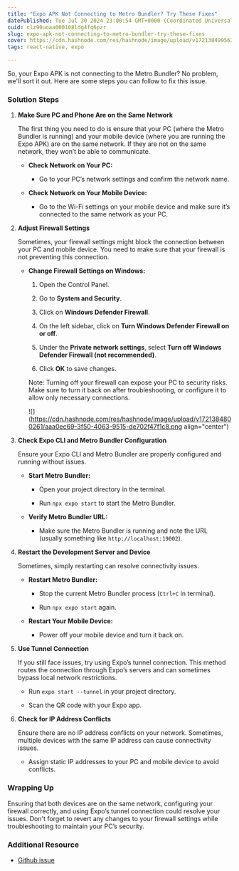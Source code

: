 ```yaml
---
title: "Expo APK Not Connecting to Metro Bundler? Try These Fixes"
datePublished: Tue Jul 30 2024 23:00:54 GMT+0000 (Coordinated Universal Time)
cuid: clz90uoaa000108ldg4fq6pzr
slug: expo-apk-not-connecting-to-metro-bundler-try-these-fixes
cover: https://cdn.hashnode.com/res/hashnode/image/upload/v1721384995637/8c7db362-d56b-4223-afc3-e1544bc14124.png
tags: react-native, expo

---
```


So, your Expo APK is not connecting to the Metro Bundler? No problem, we'll sort it out. Here are some steps you can follow to fix this issue.

### Solution Steps

1. **Make Sure PC and Phone Are on the Same Network**
    
    The first thing you need to do is ensure that your PC (where the Metro Bundler is running) and your mobile device (where you are running the Expo APK) are on the same network. If they are not on the same network, they won’t be able to communicate.
    
    * **Check Network on Your PC:**
        
        * Go to your PC’s network settings and confirm the network name.
            
    * **Check Network on Your Mobile Device:**
        
        * Go to the Wi-Fi settings on your mobile device and make sure it’s connected to the same network as your PC.
            
2. **Adjust Firewall Settings**
    
    Sometimes, your firewall settings might block the connection between your PC and mobile device. You need to make sure that your firewall is not preventing this connection.
    
    * **Change Firewall Settings on Windows:**
        
        1. Open the Control Panel.
            
        2. Go to **System and Security**.
            
        3. Click on **Windows Defender Firewall**.
            
        4. On the left sidebar, click on **Turn Windows Defender Firewall on or off**.
            
        5. Under the **Private network settings**, select **Turn off Windows Defender Firewall (not recommended)**.
            
        6. Click **OK** to save changes.
            
        
        Note: Turning off your firewall can expose your PC to security risks. Make sure to turn it back on after troubleshooting, or configure it to allow only necessary connections.
        
        ![](https://cdn.hashnode.com/res/hashnode/image/upload/v1721384800261/aaa0ec69-3f50-4063-9515-de702f47f1c8.png align="center")
        
3. **Check Expo CLI and Metro Bundler Configuration**
    
    Ensure your Expo CLI and Metro Bundler are properly configured and running without issues.
    
    * **Start Metro Bundler:**
        
        * Open your project directory in the terminal.
            
        * Run `npx expo start` to start the Metro Bundler.
            
    * **Verify Metro Bundler URL:**
        
        * Make sure the Metro Bundler is running and note the URL (usually something like `http://localhost:19002`).
            
4. **Restart the Development Server and Device**
    
    Sometimes, simply restarting can resolve connectivity issues.
    
    * **Restart Metro Bundler:**
        
        * Stop the current Metro Bundler process (`Ctrl+C` in terminal).
            
        * Run `npx expo start` again.
            
    * **Restart Your Mobile Device:**
        
        * Power off your mobile device and turn it back on.
            
5. **Use Tunnel Connection**
    
    If you still face issues, try using Expo’s tunnel connection. This method routes the connection through Expo’s servers and can sometimes bypass local network restrictions.
    
    * Run `expo start --tunnel` in your project directory.
        
    * Scan the QR code with your Expo app.
        
6. **Check for IP Address Conflicts**
    
    Ensure there are no IP address conflicts on your network. Sometimes, multiple devices with the same IP address can cause connectivity issues.
    
    * Assign static IP addresses to your PC and mobile device to avoid conflicts.
        

### Wrapping Up

Ensuring that both devices are on the same network, configuring your firewall correctly, and using Expo’s tunnel connection could resolve your issues. Don't forget to revert any changes to your firewall settings while troubleshooting to maintain your PC’s security.

### Additional Resource

* [Github issue](https://github.com/expo/expo-cli/issues/134)
